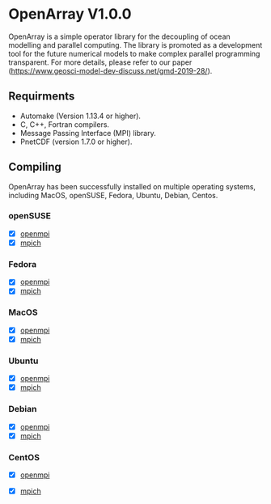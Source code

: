 # OpenArray V1.0.0
OpenArray is a simple operator library for the decoupling of ocean modelling and parallel computing. The library is promoted as a development tool for the future numerical models to make complex parallel programming transparent. For more details, please refer to our paper (https://www.geosci-model-dev-discuss.net/gmd-2019-28/).

## Requirments
* Automake (Version 1.13.4 or higher).  
* C, C++, Fortran compilers.  
* Message Passing Interface (MPI) library.  
* PnetCDF (version 1.7.0 or higher).  

## Compiling
OpenArray has been successfully installed on multiple operating systems, including MacOS, openSUSE, Fedora, Ubuntu, Debian, Centos.

### openSUSE

- [x] [openmpi](./doc/en/opensuse-openmpi.md)
- [x] [mpich](./doc/en/opensuse-mpich.md)

### Fedora

- [x] [openmpi](./doc/en/fedora-openmpi.md)
- [x] [mpich](./doc/en/fedora-mpich.md)

### MacOS

- [x] [openmpi](./doc/en/macos-openmpi.md)
- [x] [mpich](./doc/en/macos-mpich.md)

### Ubuntu

- [x] [openmpi](./doc/en/ubuntu-openmpi.md)
- [x] [mpich](./doc/en/ubuntu-mpich.md)

### Debian

- [x] [openmpi](./doc/en/debian-openmpi.md)
- [x] [mpich](./doc/en/debian-mpich.md)

### CentOS

- [x] [openmpi](./doc/en/centos-openmpi.md)
- [x] [mpich](./doc/en/centos-mpich.md)

